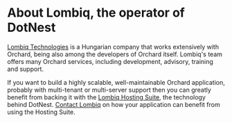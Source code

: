 # About Lombiq, the operator of DotNest



[Lombiq Technologies](http://lombiq.com/) is a Hungarian company that works extensively with Orchard, being also among the developers of Orchard itself. Lombiq's team offers many Orchard services, including development, advisory, training and support.

If you want to build a highly scalable, well-maintainable Orchard application, probably with multi-tenant or multi-server support then you can greatly benefit from backing it with the [Lombiq Hosting Suite](lombiq-hosting-suite), the technology behind DotNest. [Contact Lombiq](http://lombiq.com/contact-us) on how your application can benefit from using the Hosting Suite.